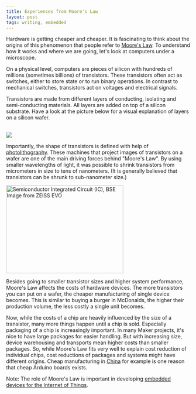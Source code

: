 ```yaml
---
title: Experiences from Moore's Law
layout: post
tags: writing, embedded
---
```

Hardware is getting cheaper and cheaper. It is fascinating to think about the origins of this phenomenon that people refer to [Moore's Law](https://en.wikipedia.org/wiki/Moore%27s_law). To understand how it works and where we are going, let's look at computers under a microscope. 

On a physical level, computers are pieces of silicon with hundreds of millions (sometimes billions) of transistors. These transistors often act as switches, either to store state or to run binary operations. In contrast to mechanical switches, transistors act on voltages and electrical signals.

Transistors are made from different layers of conducting, isolating and semi-conducting materials. All layers are added on top of a silicon substrate. Have a look at the picture below for a visual explanation of layers on a silicon wafer.

<br>
<image src="/static/images/layers_silicon.png" />
<br>

Importantly, the shape of transistors is defined with help of [photolithography](https://en.wikipedia.org/wiki/Photolithography). These machines that project images of transistors on a wafer are one of the main driving forces behind "Moore's Law". By using smaller wavelengths of light, it was possible to shrink transistors from micrometers in size to tens of nanometers. (It is generally believed that transistors can be shrunk to sub-nanometer size.)

<a data-flickr-embed="true"  href="https://www.flickr.com/photos/zeissmicro/9440302219/in/photolist-kUua-fod1Xn-5ZvEoJ-oWwhNq-oWwhJs" title="Semiconductor Integrated Circuit (IC), BSE Image from ZEISS EVO"><img src="https://farm6.staticflickr.com/5323/9440302219_3c613ecbac_n.jpg" width="320" height="240" alt="Semiconductor Integrated Circuit (IC), BSE Image from ZEISS EVO"></a><script async src="//embedr.flickr.com/assets/client-code.js" charset="utf-8"></script>

Besides going to smaller transistor sizes and higher system performance, Moore's Law affects the costs of hardware devices. The more transistors you can put on a wafer, the cheaper manufacturing of single device becomes. This is similar to buying a burger in McDonalds, the higher their production volume, the less costly a single unit becomes.

Now, while the costs of a chip are heavily influenced by the size of a transistor, many more things happen until a chip is sold. Especially packaging of a chip is increasingly important. In many Maker projects, it's nice to have large packages for easier handling. But with increasing size, device warehousing and transports mean higher costs than smaller packages. So, while Moore's Law fits very well to explain cost reduction of individual chips, cost reductions of packages and systems might have different origins. Cheap manufacturing in [China](https://www.reddit.com/r/arduino/comments/3vswl4/arduino_clones_for_5_usd_how_does_it_work_to_get/) for example is one reason that cheap Arduino boards exists.

Note: The role of Moore's Law is important in developing [embedded devices for the Internet of Things](http://embeddednodejs.com).
